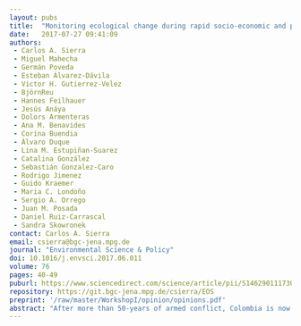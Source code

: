 ```yaml
---
layout: pubs
title:  "Monitoring ecological change during rapid socio-economic and political transitions: Colombian ecosystems in the post-conflict era"
date:   2017-07-27 09:41:09
authors: 
 - Carlos A. Sierra
 - Miguel Mahecha
 - Germán Poveda
 - Esteban Álvarez-Dávila
 - Victor H. Gutierrez-Velez
 - BjörnReu
 - Hannes Feilhauer 
 - Jesús Anáya 
 - Dolors Armenteras 
 - Ana M. Benavides 
 - Corina Buendia 
 - Álvaro Duque 
 - Lina M. Estupiñan-Suarez 
 - Catalina González 
 - Sebastián Gonzalez-Caro
 - Rodrigo Jimenez 
 - Guido Kraemer 
 - Maria C. Londoño 
 - Sergio A. Orrego 
 - Juan M. Posada 
 - Daniel Ruiz-Carrascal
 - Sandra Skowronek
contact: Carlos A. Sierra
email: csierra@bgc-jena.mpg.de
journal: "Environmental Science & Policy"
doi: 10.1016/j.envsci.2017.06.011
volume: 76
pages: 40-49
puburl: https://www.sciencedirect.com/science/article/pii/S1462901117303805
repository: https://git.bgc-jena.mpg.de/csierra/EOS
preprint: '/raw/master/WorkshopI/opinion/opinions.pdf'
abstract: "After more than 50-years of armed conflict, Colombia is now transitioning to a more stable social and political climate due to a series of peace agreements between the government and different armed groups. Consequences of these socio-economic and political changes on ecosystems are largely uncertain, but there is growing concern about derived increases in environmental degradation. Here, we review the capacity of Colombia to monitor the state of its ecosystems and their rate of change over time. We found several important programs currently set in place by different institutions as well as by independent groups of scientists that address different aspects of environmental monitoring. However, most of the current initiatives could be improved in terms of data coverage, quality and access, and could be better articulated among each other. We propose a set of activities that would increase the capacity of Colombia to monitor its ecosystems, provide useful information to policy makers, and facilitate scientific research. These include: 1) the establishment of a national center for ecological synthesis that focuses on analyzing existing information; 2) the establishment of an ecological observatory system that collects new information, integrates remote sensing products, and produces near real-time products on key ecological variables; and 3) the creation of new platforms for dialog and action within existing scientific and policy groups."
---
```


